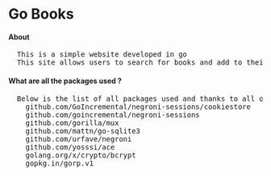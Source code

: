 <h1> Go Books </h1> 

<h4>About</h4>
<pre>
  This is a simple website developed in go
  This site allows users to search for books and add to their collection
</pre>

<h4>What are all the packages used ?</h4>
<pre>
  Below is the list of all packages used and thanks to all of them :)
	github.com/GoIncremental/negroni-sessions/cookiestore
	github.com/goincremental/negroni-sessions
	github.com/gorilla/mux
	github.com/mattn/go-sqlite3
	github.com/urfave/negroni
	github.com/yosssi/ace
	golang.org/x/crypto/bcrypt
	gopkg.in/gorp.v1
</pre>
  
